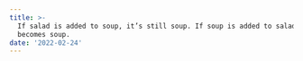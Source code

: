 ```yaml
---
title: >-
  If salad is added to soup, it’s still soup. If soup is added to salad, it
  becomes soup.
date: '2022-02-24'
---
```


